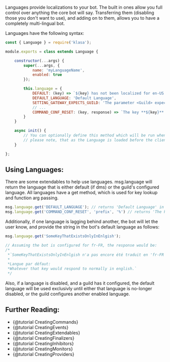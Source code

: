 Languages provide localizations to your bot. The built in ones allow you full control over anything the core bot will say. Transferring them (disabling those you don't want to use), and adding on to them, allows you to have a completely multi-lingual bot.

Languages have the following syntax:

```javascript
const { Language } = require('klasa');

module.exports = class extends Language {

	constructor(...args) {
		super(...args, {
			name: 'myLanguageName',
            enabled: true
        });

        this.language = {
            DEFAULT: (key) => `${key} has not been localized for en-US yet.`,
			DEFAULT_LANGUAGE: 'Default Language',
			SETTING_GATEWAY_EXPECTS_GUILD: 'The parameter <Guild> expects either a Guild or a Guild Object.',
            // ...
            COMMAND_CONF_RESET: (key, response) => `The key **${key}** has been reset to: \`${response}\``
        }
	}

	async init() {
		// You can optionally define this method which will be run when the bot starts (after login, so discord data is available via this.client)
        // please note, that as the Language is loaded before the client is loaded, using this.client in a literal sense may throw errors such as: this.client.user.username would throw "can't get property username of null"
	}

};
```

## Using Languages:

There are some extendables to help use languages. msg.language will return the language that is either default (if dms) or the guild's configured language. All languages have a get method, which is used for key lookup and function arg passing.

```javascript
msg.language.get('DEFAULT_LANGUAGE'); // returns 'Default Language' in this example, but if the guild has fr-FR as the configured language it would respond 'Langue par défaut'
msg.language.get('COMMAND_CONF_RESET', 'prefix', '%') // returns 'The key **prefix** has been reset to: \`%\`' in this example, but if the guild has fr-FR as the configured language it would respond 'La clef **prefix** a été réinitialisée à : \`%\`'
```

Additionally, if one language is lagging behind another, the bot will let the user know, and provide the string in the bot's default language as follows:

```javascript
msg.language.get('SomeKeyThatExistsOnlyInEnlgish');

// Assuming the bot is configured for fr-FR, the response would be:
/*
 *`SomeKeyThatExistsOnlyInEnlgish n'a pas encore été traduit en 'fr-FR'.
 *
 *Langue par défaut:
 *Whatever that key would respond to normally in english.`
 */
```

Also, if a language is disabled, and a guild has it configured, the default language will be used exclusivly until either that language is no-longer disabled, or the guild configures another enabled language.

## Further Reading:
- {@tutorial CreatingCommands}
- {@tutorial CreatingEvents}
- {@tutorial CreatingExtendables}
- {@tutorial CreatingFinalizers}
- {@tutorial CreatingInhibitors}
- {@tutorial CreatingMonitors}
- {@tutorial CreatingProviders}